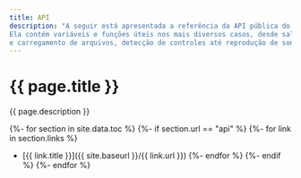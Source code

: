 ```yaml
---
title: API
description: "A seguir está apresentada a referência da API pública do BGForce.
Ela contém variáveis e funções úteis nos mais diversos casos, desde salvamento
e carregamento de arquivos, detecção de controles até reprodução de sons."
---
```


# {{ page.title }}

{{ page.description }}

{%- for section in site.data.toc %}
{%- if section.url == "api" %}
{%- for link in section.links %}
- [{{ link.title }}]({{ site.baseurl }}/{{ link.url }})
{%- endfor %}
{%- endif %}
{%- endfor %}